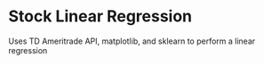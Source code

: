 # Stock Linear Regression

Uses TD Ameritrade API, matplotlib, and sklearn to perform a linear regression

 
